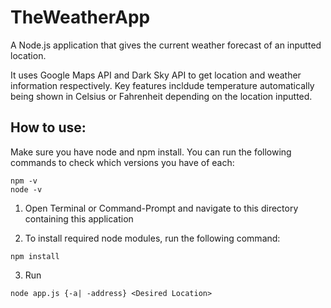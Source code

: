 # TheWeatherApp

A Node.js application that gives the current weather forecast of an inputted location.

It uses Google Maps API and Dark Sky API to get location and weather information respectively. Key features incldude temperature automatically being shown in Celsius or Fahrenheit depending on the location inputted.

## How to use:

Make sure you have node and npm install. You can run the following commands to check which versions you have of each:
```
npm -v
node -v
```

1. Open Terminal or Command-Prompt and navigate to this directory containing this application

2. To install required node modules, run the following command: 
  ```
  npm install
  ```

3. Run
  ```
  node app.js {-a| -address} <Desired Location>
  ```
